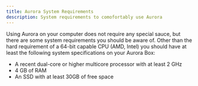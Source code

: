 ```yaml
---
title: Aurora System Requirements
description: System requirements to comofortably use Aurora
---
```


Using Aurora on your computer does not require any special sauce, but there are some system requirements you should be aware of. Other than the hard requirement of a 64-bit capable CPU (AMD, Intel) you should have at least the following system specifications on your Aurora Box: 

- A recent dual-core or higher multicore processor with at least 2 GHz
- 4 GB of RAM
- An SSD with at least 30GB of free space

